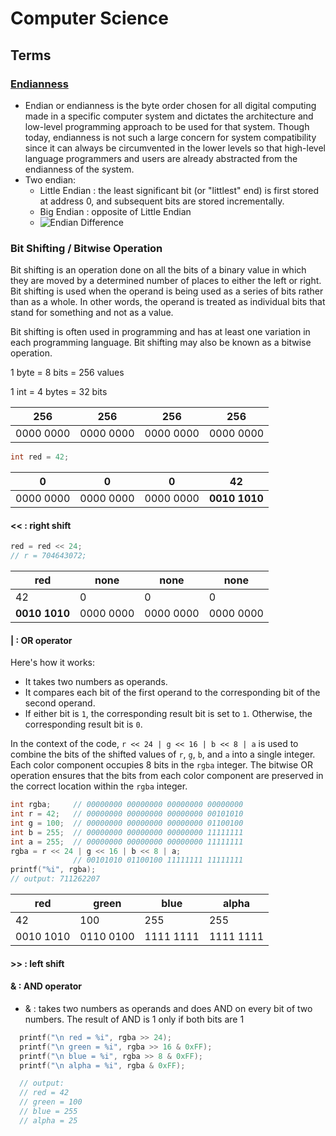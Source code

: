 # Computer Science

## Terms

### [Endianness](https://www.techopedia.com/definition/10180/endian)

- Endian or endianness is the byte order chosen for all digital computing made in a specific computer system and dictates the architecture and low-level programming approach to be used for that system. Though today, endianness is not such a large concern for system compatibility since it can always be circumvented in the lower levels so that high-level language programmers and users are already abstracted from the endianness of the system.
- Two endian:
  - Little Endian : the least significant bit (or "littlest" end) is first stored at address 0, and subsequent bits are stored incrementally.
  - Big Endian : opposite of Little Endian
  - ![Endian Difference](https://getkt.com/wp-content/uploads/2019/04/Endianness-Little-Endian-Big-Endian.jpg)

### Bit Shifting / Bitwise Operation

Bit shifting is an operation done on all the bits of a binary value in which they are moved by a determined number of places to either the left or right. Bit shifting is used when the operand is being used as a series of bits rather than as a whole. In other words, the operand is treated as individual bits that stand for something and not as a value.

Bit shifting is often used in programming and has at least one variation in each programming language. Bit shifting may also be known as a bitwise operation.

1 byte = 8 bits = 256 values

1 int = 4 bytes = 32 bits

   256    |    256    |    256    |    256    |
----------| --------- | --------- |---------- |
0000 0000 | 0000 0000 | 0000 0000 | 0000 0000 |

```c
int red = 42;
```

   0    |    0    |    0    |    42    |
----------| --------- | --------- |---------- |
0000 0000 | 0000 0000 | 0000 0000 | **0010 1010** |

#### << : right shift

```c
red = red << 24;
// r = 704643072;
```

   red    |   none    |   none    |    none   |
--------- | --------- | --------- | --------- |
   42    |    0    |    0    |    0    |
**0010 1010** | 0000 0000 | 0000 0000 | 0000 0000 |

#### | : OR operator

Here's how it works:

- It takes two numbers as operands.
- It compares each bit of the first operand to the corresponding bit of the second operand.
- If either bit is `1`, the corresponding result bit is set to `1`. Otherwise, the corresponding result bit is `0`.

In the context of the code, `r << 24 | g << 16 | b << 8 | a` is used to combine the bits of the shifted values of `r`, `g`, `b`, and `a` into a single integer. Each color component occupies 8 bits in the `rgba` integer. The bitwise OR operation ensures that the bits from each color component are preserved in the correct location within the `rgba` integer.

```c
int rgba;     // 00000000 00000000 00000000 00000000
int r = 42;   // 00000000 00000000 00000000 00101010
int g = 100;  // 00000000 00000000 00000000 01100100
int b = 255;  // 00000000 00000000 00000000 11111111
int a = 255;  // 00000000 00000000 00000000 11111111
rgba = r << 24 | g << 16 | b << 8 | a; 
              // 00101010 01100100 11111111 11111111
printf("%i", rgba); 
// output: 711262207
```

   red    |   green    |   blue    |    alpha   |
--------- | --------- | --------- | --------- |
   42    |    100    |    255    |    255    |
0010 1010 | 0110 0100 | 1111 1111 | 1111 1111 |

#### >> : left  shift

#### & : AND operator

- & : takes two numbers as operands and does AND on every bit of two numbers. The result of AND is 1 only if both bits are 1

```c
  printf("\n red = %i", rgba >> 24);
  printf("\n green = %i", rgba >> 16 & 0xFF);
  printf("\n blue = %i", rgba >> 8 & 0xFF);
  printf("\n alpha = %i", rgba & 0xFF);

  // output:
  // red = 42
  // green = 100
  // blue = 255
  // alpha = 25
```


